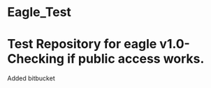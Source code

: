 # Eagle_Test
Test Repository for eagle
v1.0-Checking if public access works.
=======
Added bitbucket
